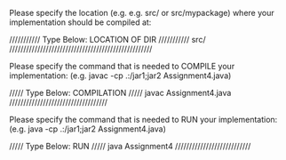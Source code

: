 Please specify the location (e.g. e.g. src/ or src/mypackage) 
where your implementation should be compiled at:

/////////// Type Below: LOCATION OF DIR ///////////
src/
///////////////////////////////////////////////////



Please specify the command that is needed 
to COMPILE your implementation:
(e.g. javac -cp .:/jar1;jar2 Assignment4.java)

///// Type Below: COMPILATION /////
javac Assignment4.java
///////////////////////////////////



Please specify the command that is needed 
to RUN your implementation:
(e.g. java -cp .:/jar1;jar2 Assignment4.java)

///// Type Below: RUN /////
java Assignment4
///////////////////////////
